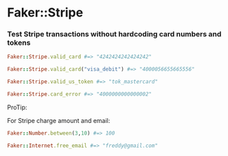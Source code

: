 # Faker::Stripe

### Test Stripe transactions without hardcoding card numbers and tokens


```ruby
Faker::Stripe.valid_card #=> "4242424242424242"

Faker::Stripe.valid_card("visa_debit") #=> "4000056655665556"

Faker::Stripe.valid_us_token #=> "tok_mastercard"

Faker::Stripe.card_error #=> "4000000000000002"

```

ProTip:

For Stripe charge amount and email:

```ruby
Faker::Number.between(3,10) #=> 100

Faker::Internet.free_email #=> "freddy@gmail.com"
```
